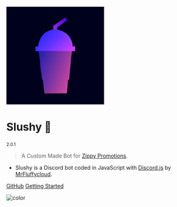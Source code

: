 ![logo](_media/icon.png)

<h1 id="cover-heading">
  Slushy 🥤
</h1>

<small>2.0.1</small>

>  A Custom Made Bot for [Zippy Promotions](https://discord.gg/DE8W9BKbzz).

- Slushy is a Discord bot coded in JavaScript with [Discord.js](https://discord.js.org) by [MrFluffycloud](https://github.com/MrFluffycloud).

[GitHub](https://github.com/Zippy-Promotions/Slushy/)
[Getting Started](#docsify)

![color](#333)
